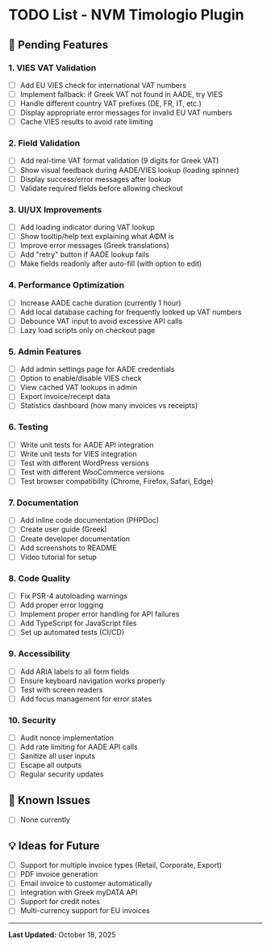 # TODO List - NVM Timologio Plugin

## 🔄 Pending Features

### 1. VIES VAT Validation
- [ ] Add EU VIES check for international VAT numbers
- [ ] Implement fallback: if Greek VAT not found in AADE, try VIES
- [ ] Handle different country VAT prefixes (DE, FR, IT, etc.)
- [ ] Display appropriate error messages for invalid EU VAT numbers
- [ ] Cache VIES results to avoid rate limiting

### 2. Field Validation
- [ ] Add real-time VAT format validation (9 digits for Greek VAT)
- [ ] Show visual feedback during AADE/VIES lookup (loading spinner)
- [ ] Display success/error messages after lookup
- [ ] Validate required fields before allowing checkout

### 3. UI/UX Improvements
- [ ] Add loading indicator during VAT lookup
- [ ] Show tooltip/help text explaining what ΑΦΜ is
- [ ] Improve error messages (Greek translations)
- [ ] Add "retry" button if AADE lookup fails
- [ ] Make fields readonly after auto-fill (with option to edit)

### 4. Performance Optimization
- [ ] Increase AADE cache duration (currently 1 hour)
- [ ] Add local database caching for frequently looked up VAT numbers
- [ ] Debounce VAT input to avoid excessive API calls
- [ ] Lazy load scripts only on checkout page

### 5. Admin Features
- [ ] Add admin settings page for AADE credentials
- [ ] Option to enable/disable VIES check
- [ ] View cached VAT lookups in admin
- [ ] Export invoice/receipt data
- [ ] Statistics dashboard (how many invoices vs receipts)

### 6. Testing
- [ ] Write unit tests for AADE API integration
- [ ] Write unit tests for VIES integration
- [ ] Test with different WordPress versions
- [ ] Test with different WooCommerce versions
- [ ] Test browser compatibility (Chrome, Firefox, Safari, Edge)

### 7. Documentation
- [ ] Add inline code documentation (PHPDoc)
- [ ] Create user guide (Greek)
- [ ] Create developer documentation
- [ ] Add screenshots to README
- [ ] Video tutorial for setup

### 8. Code Quality
- [ ] Fix PSR-4 autoloading warnings
- [ ] Add proper error logging
- [ ] Implement proper error handling for API failures
- [ ] Add TypeScript for JavaScript files
- [ ] Set up automated tests (CI/CD)

### 9. Accessibility
- [ ] Add ARIA labels to all form fields
- [ ] Ensure keyboard navigation works properly
- [ ] Test with screen readers
- [ ] Add focus management for error states

### 10. Security
- [ ] Audit nonce implementation
- [ ] Add rate limiting for AADE API calls
- [ ] Sanitize all user inputs
- [ ] Escape all outputs
- [ ] Regular security updates

## 🐛 Known Issues

- [ ] None currently

## 💡 Ideas for Future

- [ ] Support for multiple invoice types (Retail, Corporate, Export)
- [ ] PDF invoice generation
- [ ] Email invoice to customer automatically
- [ ] Integration with Greek myDATA API
- [ ] Support for credit notes
- [ ] Multi-currency support for EU invoices

---

**Last Updated:** October 18, 2025
